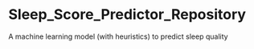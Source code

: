 # Sleep_Score_Predictor_Repository
A machine learning model (with heuristics) to predict sleep quality

